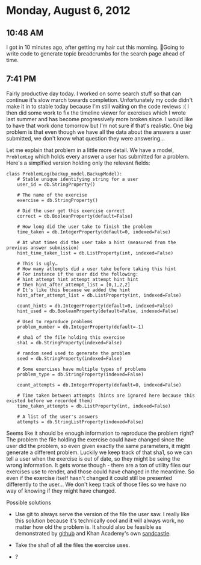 # Monday, August 6, 2012

## 10:48 AM
I got in 10 minutes ago, after getting my hair cut this morning. Going to write code to generate topic breadcrumbs for the search page ahead of time.

## 7:41 PM
Fairly productive day today. I worked on some search stuff so that can continue it's slow march towards completion. Unfortunately my code didn't make it in to stable today because I'm still waiting on the code reviews :( I then did some work to fix the timeline viewer for exercises which I wrote last summer and has become progressively more broken since. I would like to have that work done tomorrow but I'm not sure if that's realistic. One big problem is that even though we have all the data about the answers a user submitted, we don't know what question they were answering…

Let me explain that problem in a little more detail. We have a model, `ProblemLog` which holds every answer a user has submitted for a problem. Here's a simplfied version holding only the relevant fields:

    class ProblemLog(backup_model.BackupModel):
        # Stable unique identifying string for a user
        user_id = db.StringProperty()

        # The name of the exercise
        exercise = db.StringProperty()

        # Did the user get this exercise correct
        correct = db.BooleanProperty(default=False)

        # How long did the user take to finish the problem
        time_taken = db.IntegerProperty(default=0, indexed=False)

        # At what times did the user take a hint (measured from the previous answer submission)
        hint_time_taken_list = db.ListProperty(int, indexed=False)

        # This is ugly…
        # How many attempts did a user take before taking this hint
        # For instance if the user did the following:
        # hint attempt hint attempt attempt hint hint
        # then hint_after_attempt_list = [0,1,2,2]
        # It's like this because we added the hint
        hint_after_attempt_list = db.ListProperty(int, indexed=False)

        count_hints = db.IntegerProperty(default=0, indexed=False)
        hint_used = db.BooleanProperty(default=False, indexed=False)

        # Used to reproduce problems
        problem_number = db.IntegerProperty(default=-1)

        # sha1 of the file holding this exercise
        sha1 = db.StringProperty(indexed=False)

        # random seed used to generate the problem
        seed = db.StringProperty(indexed=False)

        # Some exercises have multiple types of problems
        problem_type = db.StringProperty(indexed=False)

        count_attempts = db.IntegerProperty(default=0, indexed=False)

        # Time taken between attempts (hints are ignored here because this existed before we recorded them)
        time_taken_attempts = db.ListProperty(int, indexed=False)

        # A list of the user's answers
        attempts = db.StringListProperty(indexed=False)

Seems like it should be enough information to reproduce the problem right? The problem the file holding the exercise could have changed since the user did the problem, so even given exactly the same parameters, it might generate a different problem. Luckily we keep track of that sha1, so we can tell a user when the exercise is out of date, so they might be seing the wrong information. It gets worse though - there are a ton of utility files our exercises use to render, and those could have changed in the meantime. So even if the exercise itself hasn't changed it could still be presented differently to the user… We don't keep track of those files so we have no way of knowing if they might have changed.

Possible solutions

  - Use git to always serve the version of the file the user saw. I really like this solution because it's technically cool and it will always work, no matter how old the problem is. It should also be feasible as demonstrated by [github](http://github.com/) and Khan Academy's own [sandcastle](http://sandcastle.khanacademy.org/).

  - Take the sha1 of all the files the exercise uses.

  - ?
